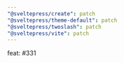 ```yaml
---
"@sveltepress/create": patch
"@sveltepress/theme-default": patch
"@sveltepress/twoslash": patch
"@sveltepress/vite": patch
---
```


feat: #331
